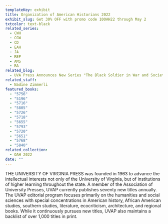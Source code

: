 ```yaml
---
templateKey: exhibit
title: Organization of American Historians 2022
exhibit_slug: Get 30% OFF with promo code 10OAH22 through May 2
txtcolor: text-black
related_series:
  - CWH
  - CGW
  - CD
  - EAH
  - JA
  - REP
  - AMS
  - RA
related_blog:
  - UVA Press Announces New Series "The Black Soldier in War and Society"
related_staff:
  - Nadine Zimmerli
featured_books:
  - "5756"
  - "5196"
  - "5716"
  - "5805"
  - "5726"
  - "5718"
  - "5655"
  - "5793"
  - "5720"
  - "5651"
  - "5768"
  - "5840"
related_collection:
  - OAH 2022
date: ""
---
```

THE UNIVERSITY OF VIRGINIA PRESS was founded in 1963 to advance the intellectual interests not only of the University of Virginia, but of institutions of higher learning throughout the state. A member of the Association of University Presses, UVAP currently publishes seventy new titles annually. The UVAP editorial program focuses primarily on the humanities and social sciences with special concentrations in American history, African American studies, southern studies, literature, ecocriticism, architecture, and regional books. While it continuously pursues new titles, UVAP also maintains a backlist of over 1,000 titles in print.